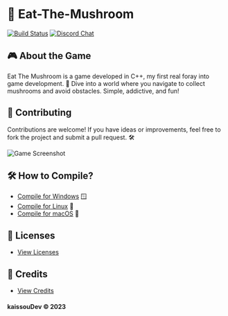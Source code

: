 # 🍄 Eat-The-Mushroom

[![Build Status](https://github.com/kaissouDev/Eat-the-Mushroom/actions/workflows/build.yml/badge.svg)](https://github.com/kaissouDev/Eat-the-Mushroom/actions/workflows/build.yml)
[![Discord Chat](https://img.shields.io/discord/1128386177808994415.svg?label=Join&logo=discord)](https://discord.gg/ypE7yKn6)

## 🎮 About the Game
Eat The Mushroom is a game developed in C++, my first real foray into game development. 🌟 Dive into a world where you navigate to collect mushrooms and avoid obstacles. Simple, addictive, and fun!

## 🤝 Contributing
Contributions are welcome! If you have ideas or improvements, feel free to fork the project and submit a pull request. 🛠️

![Game Screenshot](https://github.com/kaissouDev/Eat-the-Mushroom/assets/93447388/41638acd-d4b2-439c-bc73-c6c9f5c17979)

## 🛠️ How to Compile?
- [Compile for Windows](https://github.com/kaissouDev/Eat-the-Mushroom/blob/master/docs/compile-windows.md) 🪟
- [Compile for Linux](https://github.com/kaissouDev/Eat-the-Mushroom/blob/master/docs/compile-linux.md) 🐧
- [Compile for macOS](https://github.com/kaissouDev/Eat-the-Mushroom/blob/master/docs/compile-macos.md) 🍎

## 🔑 Licenses
- [View Licenses](https://github.com/kaissouDev/Eat-the-Mushroom/blob/master/docs/license.md)

## 👏 Credits
- [View Credits](https://github.com/kaissouDev/Eat-the-Mushroom/blob/master/Credits.md)

#### kaissouDev © 2023

